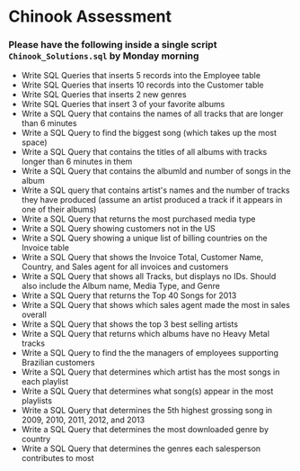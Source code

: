 # Chinook Assessment

### Please have the following inside a single script ```Chinook_Solutions.sql``` by Monday morning

* Write SQL Queries that inserts 5 records into the Employee table
* Write SQL Queries that inserts 10 records into the Customer table
* Write SQL Queries that inserts 2 new genres 
* Write SQL Queries that insert 3 of your favorite albums
* Write a SQL Query that contains the names of all tracks that are longer than 6 minutes	
* Write a SQL Query to find the biggest song (which takes up the most space)	
* Write a SQL Query that contains the titles of all albums with tracks longer than 6 minutes in them 	
* Write a SQL Query that contains the albumId and number of songs in the album 	
* Write a SQL query that contains artist's names and the number of tracks they have produced (assume an artist produced a track if it appears in one of their albums)	
* Write a SQL Query that returns the most purchased media type	
* Write a SQL Query showing customers not in the US
* Write a SQL Query showing a unique list of billing countries on the Invoice table
* Write a SQL Query that shows the Invoice Total, Customer Name, Country, and Sales agent for all invoices and customers 
* Write a SQL Query that shows all Tracks, but displays no IDs. Should also include the Album name, Media Type, and Genre
* Write a SQL Query that returns the Top 40 Songs for 2013
* Write a SQL Query that shows which sales agent made the most in sales overall
* Write a SQL Query that shows the top 3 best selling artists 
* Write a SQL Query that returns which albums have no Heavy Metal tracks
* Write a SQL Query to find the the managers of employees supporting Brazilian customers 
* Write a SQL Query that determines which artist has the most songs in each playlist
* Write a SQL Query that determines what song(s) appear in the most playlists
* Write a SQL Query that determines the 5th highest grossing song in 2009, 2010, 2011, 2012, and 2013
* Write a SQL Query that determines the most downloaded genre by country
* Write a SQL Query that determines the genres each salesperson contributes to most 
